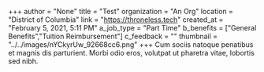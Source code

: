 +++
author = "None"
title = "Test"
organization = "An Org"
location = "District of Columbia"
link = "https://throneless.tech"
created_at = "February 5, 2021, 5:11 PM"
a_job_type = "Part Time"
b_benefits = ["General Benefits","Tuition Reimbursement"]
c_feedback = ""
thumbnail = "../../images/nYCkyrUw_92668cc6.png"
+++
Cum sociis natoque penatibus et magnis dis parturient. Morbi odio eros, volutpat ut pharetra vitae, lobortis sed nibh.